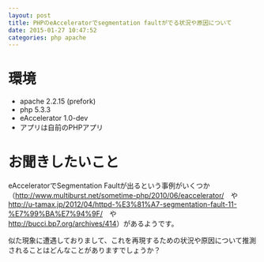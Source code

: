 ```yaml
---
layout: post
title: PHPのeAcceleratorでsegmentation faultがでる状況や原因について
date: 2015-01-27 10:47:52
categories: php apache
---
```

<h1>環境</h1>

<ul>
<li>apache 2.2.15 (prefork)</li>
<li>php 5.3.3</li>
<li>eAccelerator 1.0-dev</li>
<li>アプリは自前のPHPアプリ</li>
</ul>

<h1>お聞きしたいこと</h1>

<p>eAcceleratorでSegmentation Faultが出るという事例がいくつか<br>
（<a href="http://www.multiburst.net/sometime-php/2010/06/eaccelerator/" rel="nofollow">http://www.multiburst.net/sometime-php/2010/06/eaccelerator/</a>　や<br>
<a href="http://u-tamax.jp/2012/04/httpd-%E3%81%A7-segmentation-fault-11-%E7%99%BA%E7%94%9F/" rel="nofollow">http://u-tamax.jp/2012/04/httpd-%E3%81%A7-segmentation-fault-11-%E7%99%BA%E7%94%9F/</a>　や<br>
<a href="http://bucci.bp7.org/archives/414" rel="nofollow">http://bucci.bp7.org/archives/414</a>）があるようです。</p>

<p>似た現象に遭遇しておりまして、これを再現するための状況や原因について推測されることはどんなことがありますでしょうか？</p>
